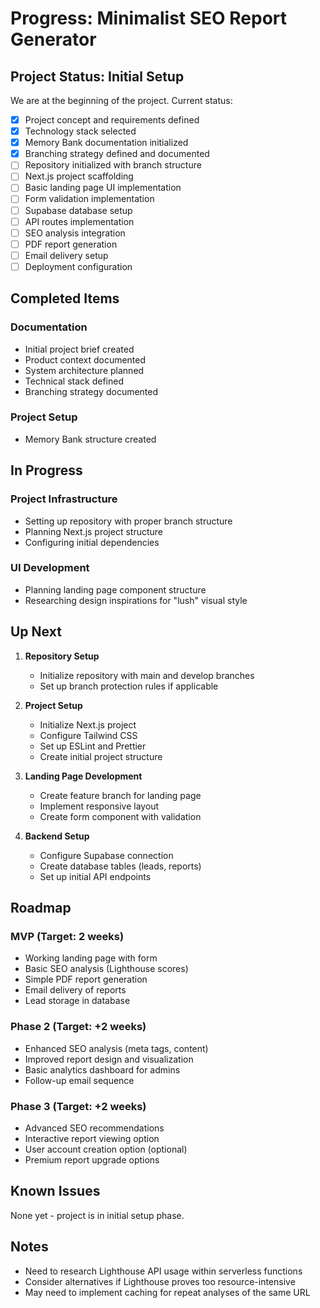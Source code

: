 # Progress: Minimalist SEO Report Generator

## Project Status: Initial Setup

We are at the beginning of the project. Current status:

- [x] Project concept and requirements defined
- [x] Technology stack selected
- [x] Memory Bank documentation initialized
- [x] Branching strategy defined and documented
- [ ] Repository initialized with branch structure
- [ ] Next.js project scaffolding
- [ ] Basic landing page UI implementation
- [ ] Form validation implementation
- [ ] Supabase database setup
- [ ] API routes implementation
- [ ] SEO analysis integration
- [ ] PDF report generation
- [ ] Email delivery setup
- [ ] Deployment configuration

## Completed Items

### Documentation
- Initial project brief created
- Product context documented
- System architecture planned
- Technical stack defined
- Branching strategy documented

### Project Setup
- Memory Bank structure created

## In Progress

### Project Infrastructure
- Setting up repository with proper branch structure
- Planning Next.js project structure
- Configuring initial dependencies

### UI Development
- Planning landing page component structure
- Researching design inspirations for "lush" visual style

## Up Next

1. **Repository Setup**
   - Initialize repository with main and develop branches
   - Set up branch protection rules if applicable

2. **Project Setup**
   - Initialize Next.js project
   - Configure Tailwind CSS
   - Set up ESLint and Prettier
   - Create initial project structure

3. **Landing Page Development**
   - Create feature branch for landing page
   - Implement responsive layout
   - Create form component with validation

4. **Backend Setup**
   - Configure Supabase connection
   - Create database tables (leads, reports)
   - Set up initial API endpoints

## Roadmap

### MVP (Target: 2 weeks)
- Working landing page with form
- Basic SEO analysis (Lighthouse scores)
- Simple PDF report generation
- Email delivery of reports
- Lead storage in database

### Phase 2 (Target: +2 weeks)
- Enhanced SEO analysis (meta tags, content)
- Improved report design and visualization
- Basic analytics dashboard for admins
- Follow-up email sequence

### Phase 3 (Target: +2 weeks)
- Advanced SEO recommendations
- Interactive report viewing option
- User account creation option (optional)
- Premium report upgrade options

## Known Issues

None yet - project is in initial setup phase.

## Notes

- Need to research Lighthouse API usage within serverless functions
- Consider alternatives if Lighthouse proves too resource-intensive
- May need to implement caching for repeat analyses of the same URL 